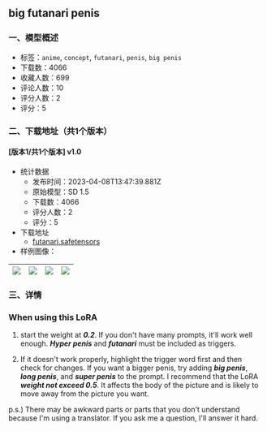 ## big futanari penis
### 一、模型概述

- 标签：`anime`, `concept`, `futanari`, `penis`, `big penis`
- 下载数：4066
- 收藏人数：699
- 评论人数：10
- 评分人数：2
- 评分：5

### 二、下载地址（共1个版本）

#### [版本1/共1个版本] v1.0

- 统计数据
  - 发布时间：2023-04-08T13:47:39.881Z
  - 原始模型：SD 1.5
  - 下载数：4066
  - 评分人数：2
  - 评分：5
- 下载地址
  - [futanari.safetensors](https://civitai.com/api/download/models/40004)
- 样例图像：

| <img src="https://image.civitai.com/xG1nkqKTMzGDvpLrqFT7WA/3ec5f0cb-ae0d-4ca8-a267-efa47431a100/width=450/443005.jpeg" /> | <img src="https://image.civitai.com/xG1nkqKTMzGDvpLrqFT7WA/e0909fb7-fca3-453e-60b0-1bd399ba5800/width=450/443592.jpeg" /> | <img src="https://image.civitai.com/xG1nkqKTMzGDvpLrqFT7WA/d1f81621-d9dc-4d82-16cf-06ed36985a00/width=450/443590.jpeg" /> | <img src="https://image.civitai.com/xG1nkqKTMzGDvpLrqFT7WA/fb28be92-c79d-4e11-7983-e63713a23f00/width=450/443591.jpeg" /> |
| ---- | ---- | ---- | ---- |


### 三、详情
<h3>When using this LoRA</h3><ol><li><p>start the weight at <strong><em>0.2</em></strong>. If you don't have many prompts, it'll work well enough. <strong><em>Hyper penis</em></strong> and <strong><em>futanari</em></strong> must be included as triggers.</p><p></p><p></p><p></p></li><li><p>If it doesn't work properly, highlight the trigger word first and then check for changes. If you want a bigger penis, try adding <strong><em>big penis</em></strong>, <strong><em>long penis</em></strong>, and <strong><em>super penis</em></strong> to the prompt. I recommend that the LoRA <strong><em>weight not exceed 0.5</em></strong>. It affects the body of the picture and is likely to move away from the picture you want.</p></li></ol><p></p><p>p.s.) There may be awkward parts or parts that you don't understand because I'm using a translator. If you ask me a question, I'll answer it hard.</p><p></p>